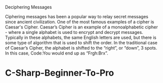 Deciphering Messages

Ciphering messages has been a popular way to relay secret messages since ancient civilization. One of the most famous examples of a cipher is Caesar's Cipher. Caesar’s Cipher is an example of a monoalphabetic cipher - where a single alphabet is used to encrypt and decrypt messages. Typically in these alphabets, the same English letters are used, but there is some type of algorithm that is used to shift the order. In the traditional case of Caesar’s Cipher, the alphabet is shifted to the “right”, or “down”, 3 spots. In this case, Code:You would end up as “Frgh:Brx”.
# C-Sharp-Beginner-To-Pro
